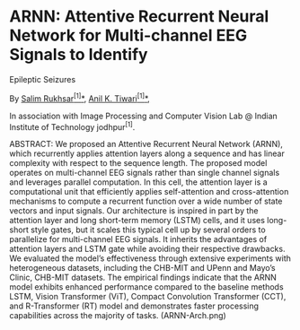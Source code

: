 # ARNN: Attentive Recurrent Neural Network for Multi-channel EEG Signals to Identify
Epileptic Seizures


By [Salim Rukhsar<sup>[1]</sup><span>&#42;</span>](https://www.linkedin.com/in/salim-rukhsar-10845282/),
[Anil K. Tiwari<sup>[1]</sup><span>&#42;</span>](http://home.iitj.ac.in/~akt/),

In association with Image Processing and Computer Vision Lab @ Indian Institute of Technology jodhpur<sup>[1]</sup>.

ABSTRACT: We proposed an Attentive Recurrent Neural Network (ARNN), which recurrently applies attention layers along a sequence and
has linear complexity with respect to the sequence length. The proposed model operates on multi-channel EEG signals rather than
single channel signals and leverages parallel computation. In this cell, the attention layer is a computational unit that efficiently
applies self-attention and cross-attention mechanisms to compute a recurrent function over a wide number of state vectors and
input signals. Our architecture is inspired in part by the attention layer and long short-term memory (LSTM) cells, and it uses
long-short style gates, but it scales this typical cell up by several orders to parallelize for multi-channel EEG signals. It inherits the
advantages of attention layers and LSTM gate while avoiding their respective drawbacks. We evaluated the model’s effectiveness
through extensive experiments with heterogeneous datasets, including the CHB-MIT and UPenn and Mayo’s Clinic, CHB-MIT
datasets. The empirical findings indicate that the ARNN model exhibits enhanced performance compared to the baseline methods
LSTM, Vision Transformer (ViT), Compact Convolution Transformer (CCT), and R-Transformer (RT) model and demonstrates
faster processing capabilities across the majority of tasks. (ARNN-Arch.png)
